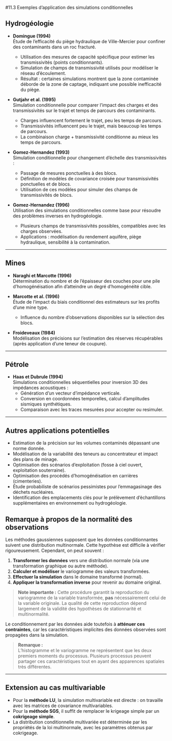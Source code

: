 #11.3 Exemples d’application des simulations conditionnelles

## Hydrogéologie

- **Domingue (1994)**  
  Étude de l’efficacité du piège hydraulique de Ville-Mercier pour confiner des contaminants dans un roc fracturé.  
  - Utilisation des mesures de capacité spécifique pour estimer les transmissivités (points conditionnants).  
  - Simulation de champs de transmissivité utilisés pour modéliser le réseau d’écoulement.  
  - Résultat : certaines simulations montrent que la zone contaminée déborde de la zone de captage, indiquant une possible inefficacité du piège.

- **Gutjahr et al. (1995)**  
  Simulation conditionnelle pour comparer l’impact des charges et des transmissivités sur le trajet et temps de parcours des contaminants.  
  - Charges influencent fortement le trajet, peu les temps de parcours.  
  - Transmissivités influencent peu le trajet, mais beaucoup les temps de parcours.  
  - La combinaison charge + transmissivité conditionne au mieux les temps de parcours.

- **Gomez-Hernandez (1993)**  
  Simulation conditionnelle pour changement d’échelle des transmissivités :  
  - Passage de mesures ponctuelles à des blocs.  
  - Définition de modèles de covariance croisée pour transmissivités ponctuelles et de blocs.  
  - Utilisation de ces modèles pour simuler des champs de transmissivités de blocs.

- **Gomez-Hernandez (1996)**  
  Utilisation des simulations conditionnelles comme base pour résoudre des problèmes inverses en hydrogéologie.  
  - Plusieurs champs de transmissivités possibles, compatibles avec les charges observées.  
  - Applications : modélisation du rendement aquifère, piège hydraulique, sensibilité à la contamination.

---

## Mines

- **Naraghi et Marcotte (1996)**  
  Détermination du nombre et de l’épaisseur des couches pour une pile d’homogénéisation afin d’atteindre un degré d’homogénéité cible.

- **Marcotte et al. (1996)**  
  Étude de l’impact du biais conditionnel des estimateurs sur les profits d’une mine type.  
  - Influence du nombre d’observations disponibles sur la sélection des blocs.

- **Froideveaux (1984)**  
  Modélisation des précisions sur l’estimation des réserves récupérables (après application d’une teneur de coupure).

---

## Pétrole

- **Haas et Dubrule (1994)**  
  Simulations conditionnelles séquentielles pour inversion 3D des impédances acoustiques :  
  - Génération d’un vecteur d’impédance verticale.  
  - Conversion en coordonnées temporelles, calcul d’amplitudes sismiques synthétiques.  
  - Comparaison avec les traces mesurées pour accepter ou resimuler.

---

## Autres applications potentielles

- Estimation de la précision sur les volumes contaminés dépassant une norme donnée.  
- Modélisation de la variabilité des teneurs au concentrateur et impact des plans de minage.  
- Optimisation des scénarios d’exploitation (fosse à ciel ouvert, exploitation souterraine).  
- Optimisation des procédés d’homogénéisation en carrières (cimenteries).  
- Étude probabiliste de scénarios pessimistes pour l’emmagasinage des déchets nucléaires.  
- Identification des emplacements clés pour le prélèvement d’échantillons supplémentaires en environnement ou hydrogéologie.

## Remarque à propos de la normalité des observations

Les méthodes gaussiennes supposent que les données conditionnantes suivent une distribution multinormale. Cette hypothèse est difficile à vérifier rigoureusement. Cependant, on peut souvent :

1. **Transformer les données** vers une distribution normale (via une transformation graphique ou autre méthode).  
2. **Calculer et modéliser** le variogramme des valeurs transformées.  
3. **Effectuer la simulation** dans le domaine transformé (normal).  
4. **Appliquer la transformation inverse** pour revenir au domaine original.

> **Note importante :** Cette procédure garantit la reproduction du variogramme de la variable transformée, **pas** nécessairement celui de la variable originale. La qualité de cette reproduction dépend largement de la validité des hypothèses de stationnarité et multinormalité.

Le conditionnement par les données aide toutefois à **atténuer ces contraintes**, car les caractéristiques implicites des données observées sont propagées dans la simulation.

> **Remarque :**  
> L’histogramme et le variogramme ne représentent que les deux premiers moments du processus. Plusieurs processus peuvent partager ces caractéristiques tout en ayant des apparences spatiales très différentes.

---

## Extension au cas multivariable

- Pour la **méthode LU**, la simulation multivariable est directe : on travaille avec les matrices de covariance multivariables.  
- Pour la **méthode SGS**, il suffit de remplacer le krigeage simple par un **cokrigeage simple**.  
- La distribution conditionnelle multivariée est déterminée par les propriétés de la loi multinormale, avec les paramètres obtenus par cokrigeage.


